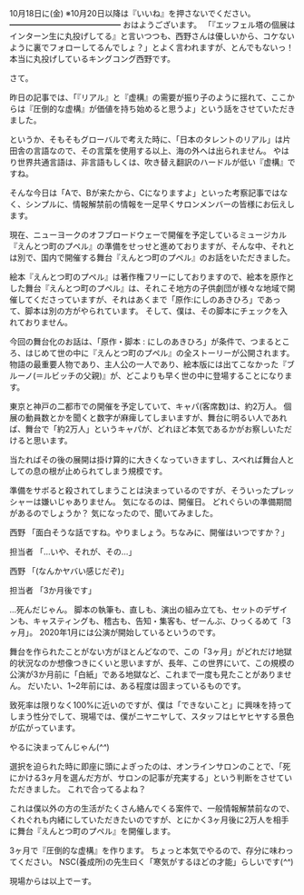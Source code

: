 10月18日に(金) ※10月20日以降は『いいね』を押さないでください。
━━━━━━━━━━━━━━
おはようございます。
「『エッフェル塔の個展はインターン生に丸投げしてる』と言いつつも、西野さんは優しいから、コケないように裏でフォローしてるんでしょ？」とよく言われますが、とんでもないっ！本当に丸投げしているキングコング西野です。

さて。

昨日の記事では、「『リアル』と『虚構』の需要が振り子のように揺れて、ここからは『圧倒的な虚構』が価値を持ち始めると思うよ」という話をさせていただきました。

というか、そもそもグローバルで考えた時に、「日本のタレントのリアル」は片田舎の言語なので、その言葉を使用する以上、海の外へは出られません。
やはり世界共通言語は、非言語もしくは、吹き替え翻訳のハードルが低い『虚構』ですね。

そんな今日は「Aで、Bが来たから、Cになりますよ」といった考察記事ではなく、シンプルに、情報解禁前の情報を一足早くサロンメンバーの皆様にお伝えします。

現在、ニューヨークのオフブロードウェーで開催を予定しているミュージカル『えんとつ町のプペル』の準備をせっせと進めておりますが、そんな中、それとは別で、国内で開催する舞台『えんとつ町のプペル』のお話をいただきました。

絵本『えんとつ町のプペル』は著作権フリーにしておりますので、絵本を原作とした舞台『えんとつ町のプペル』は、それこそ地方の子供劇団が様々な地域で開催してくださっていますが、それはあくまで「原作:にしのあきひろ」であって、脚本は別の方がやられています。
そして、僕は、その脚本にチェックを入れておりません。

今回の舞台化のお話は、「原作・脚本 : にしのあきひろ」が条件で、つまるところ、はじめて世の中に『えんとつ町のプペル』の全ストーリーが公開されます。
物語の最重要人物であり、主人公の一人であり、絵本版には出てこなかった『ブルーノ(＝ルビッチの父親)』が、どこよりも早く世の中に登場することになります。

東京と神戸の二都市での開催を予定していて、キャパ(客席数)は、約2万人。
個展の動員数とかを聞くと数字が麻痺してしまいますが、舞台に明るい人であれば、舞台で「約2万人」というキャパが、どれほど本気であるかがお察しいただけると思います。

当たればその後の展開は掛け算的に大きくなっていきますし、スベれば舞台人としての息の根が止められてしまう規模です。

準備をサボると殺されてしまうことは決まっているのですが、そういったプレッシャーは嫌いじゃありません。
気になるのは、開催日。
どれぐらいの準備期間があるのでしょうか？
気になったので、聞いてみました。

西野
「面白そうな話ですね。やりましょう。ちなみに、開催はいつですか？」

担当者
「…いや、それが、その…」

西野
「(なんかヤバい感じだぞ)」

担当者
「3か月後です」

…死んだじゃん。
脚本の執筆も、直しも、演出の組み立ても、セットのデザインも、キャスティングも、稽古も、告知・集客も、ぜーんぶ、ひっくるめて「3ヶ月」。
2020年1月には公演が開始しているというのです。

舞台を作られたことがない方がほとんどなので、この「3ヶ月」がどれだけ地獄的状況なのか想像つきにくいと思いますが、長年、この世界にいて、この規模の公演が3か月前に「白紙」である地獄など、これまで一度も見たことがありません。
だいたい、1~2年前には、ある程度は固まっているものです。

致死率は限りなく100%に近いのですが、僕は「できないこと」に興味を持ってしまう性分でして、現場では、僕がニヤニヤして、スタッフはヒヤヒヤする景色が広がっています。

やるに決まってんじゃん(*^^*)

選択を迫られた時に即座に頭によぎったのは、オンラインサロンのことで、「死にかける3ヶ月を選んだ方が、サロンの記事が充実する」という判断をさせていただきました。
これで合ってるよね？

これは僕以外の方の生活がたくさん絡んでくる案件で、一般情報解禁前なので、くれぐれも内緒にしていただきたいのですが、とにかく3ヶ月後に2万人を相手に舞台『えんとつ町のプペル』を開催します。

3ヶ月で『圧倒的な虚構』を作ります。
ちょっと本気でやるので、存分に味わってください。
NSC(養成所)の先生曰く「寒気がするほどの才能」らしいです(*^^*)

現場からは以上でーす。
